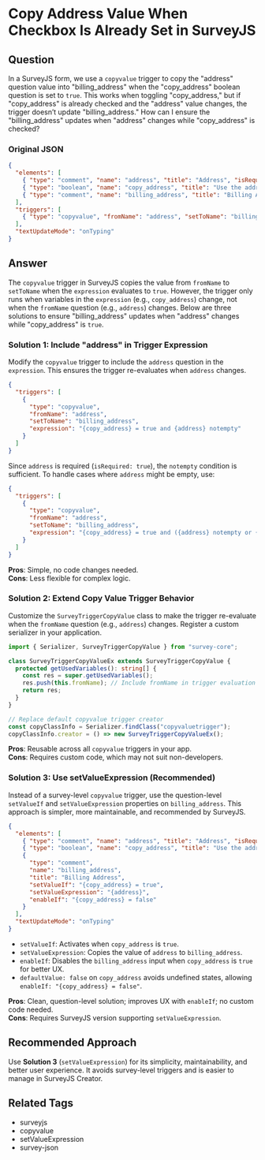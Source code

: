 # Copy Address Value When Checkbox Is Already Set in SurveyJS

## Question
In a SurveyJS form, we use a `copyvalue` trigger to copy the "address" question value into "billing_address" when the "copy_address" boolean question is set to `true`. This works when toggling "copy_address," but if "copy_address" is already checked and the "address" value changes, the trigger doesn’t update "billing_address." How can I ensure the "billing_address" updates when "address" changes while "copy_address" is checked?

### Original JSON
```json
{
  "elements": [
    { "type": "comment", "name": "address", "title": "Address", "isRequired": true },
    { "type": "boolean", "name": "copy_address", "title": "Use the address for billing" },
    { "type": "comment", "name": "billing_address", "title": "Billing Address" }
  ],
  "triggers": [
    { "type": "copyvalue", "fromName": "address", "setToName": "billing_address", "expression": "{copy_address} = true" }
  ],
  "textUpdateMode": "onTyping"
}
```

## Answer
The `copyvalue` trigger in SurveyJS copies the value from `fromName` to `setToName` when the `expression` evaluates to `true`. However, the trigger only runs when variables in the `expression` (e.g., `copy_address`) change, not when the `fromName` question (e.g., `address`) changes. Below are three solutions to ensure "billing_address" updates when "address" changes while "copy_address" is `true`.

### Solution 1: Include "address" in Trigger Expression
Modify the `copyvalue` trigger to include the `address` question in the `expression`. This ensures the trigger re-evaluates when `address` changes.

```json
{
  "triggers": [
    {
      "type": "copyvalue",
      "fromName": "address",
      "setToName": "billing_address",
      "expression": "{copy_address} = true and {address} notempty"
    }
  ]
}
```

Since `address` is required (`isRequired: true`), the `notempty` condition is sufficient. To handle cases where `address` might be empty, use:

```json
{
  "triggers": [
    {
      "type": "copyvalue",
      "fromName": "address",
      "setToName": "billing_address",
      "expression": "{copy_address} = true and ({address} notempty or {address} empty)"
    }
  ]
}
```

**Pros**: Simple, no code changes needed.  
**Cons**: Less flexible for complex logic.

### Solution 2: Extend Copy Value Trigger Behavior
Customize the `SurveyTriggerCopyValue` class to make the trigger re-evaluate when the `fromName` question (e.g., `address`) changes. Register a custom serializer in your application.

```typescript
import { Serializer, SurveyTriggerCopyValue } from "survey-core";

class SurveyTriggerCopyValueEx extends SurveyTriggerCopyValue {
  protected getUsedVariables(): string[] {
    const res = super.getUsedVariables();
    res.push(this.fromName); // Include fromName in trigger evaluation
    return res;
  }
}

// Replace default copyvalue trigger creator
const copyClassInfo = Serializer.findClass("copyvaluetrigger");
copyClassInfo.creator = () => new SurveyTriggerCopyValueEx();
```

**Pros**: Reusable across all `copyvalue` triggers in your app.  
**Cons**: Requires custom code, which may not suit non-developers.

### Solution 3: Use setValueExpression (Recommended)
Instead of a survey-level `copyvalue` trigger, use the question-level `setValueIf` and `setValueExpression` properties on `billing_address`. This approach is simpler, more maintainable, and recommended by SurveyJS.

```json
{
  "elements": [
    { "type": "comment", "name": "address", "title": "Address", "isRequired": true },
    { "type": "boolean", "name": "copy_address", "title": "Use the address for billing", "defaultValue": false },
    {
      "type": "comment",
      "name": "billing_address",
      "title": "Billing Address",
      "setValueIf": "{copy_address} = true",
      "setValueExpression": "{address}",
      "enableIf": "{copy_address} = false"
    }
  ],
  "textUpdateMode": "onTyping"
}
```

- `setValueIf`: Activates when `copy_address` is `true`.
- `setValueExpression`: Copies the value of `address` to `billing_address`.
- `enableIf`: Disables the `billing_address` input when `copy_address` is `true` for better UX.
- `defaultValue: false` on `copy_address` avoids undefined states, allowing `enableIf: "{copy_address} = false"`.

**Pros**: Clean, question-level solution; improves UX with `enableIf`; no custom code needed.  
**Cons**: Requires SurveyJS version supporting `setValueExpression`.

## Recommended Approach
Use **Solution 3** (`setValueExpression`) for its simplicity, maintainability, and better user experience. It avoids survey-level triggers and is easier to manage in SurveyJS Creator.

## Related Tags
- surveyjs
- copyvalue
- setValueExpression
- survey-json